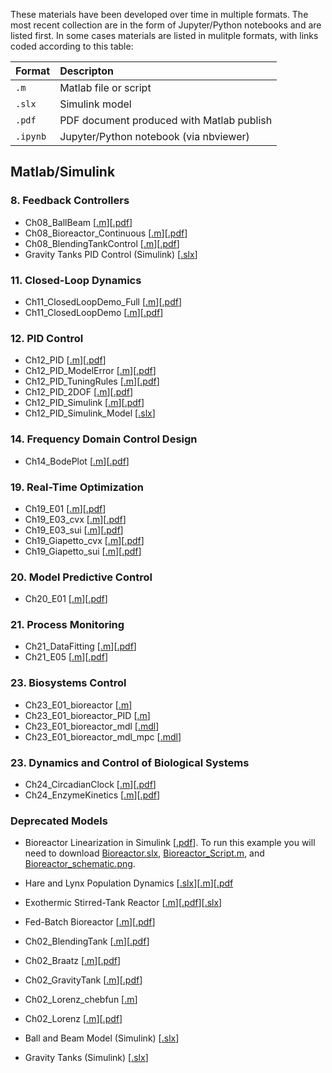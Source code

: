 These materials have been developed over time in multiple formats. The most recent collection are in the form of Jupyter/Python notebooks and are listed first.  In some cases materials are listed in mulitple formats, with links coded according to this table:

| Format   | Descripton                                |
| :------- | :---------------------------------------- |
| `.m`     | Matlab file or script                     |
| `.slx`   | Simulink model                            |
| `.pdf`   | PDF document produced with Matlab publish |
| `.ipynb` | Jupyter/Python notebook (via nbviewer)    |


## Matlab/Simulink

### 8. Feedback Controllers ###
* Ch08_BallBeam [[.m](https://github.com/jckantor/CBE30338/blob/master/matlab/Ch08_BallBeam.m)][[.pdf](http://jckantor.github.io/CBE30338/pdf/Ch08_BallBeam.pdf)]
* Ch08_Bioreactor_Continuous [[.m](https://github.com/jckantor/CBE30338/blob/master/matlab/Ch08_Bioreactor_Continuous.m)][[.pdf](http://jckantor.github.io/CBE30338/pdf/Ch08_Bioreactor_Continuous.pdf)] 
* Ch08_BlendingTankControl [[.m](https://github.com/jckantor/CBE30338/blob/master/matlab/Ch08_BlendingTankControl,m)][[.pdf](http://jckantor.github.io/CBE30338/pdf/Ch08_BlendingTankControl.pdf)] 
* Gravity Tanks PID Control (Simulink) [[.slx](https://github.com/jckantor/CBE30338/blob/master/simulink/GravityTanksPID.slx)]

### 11. Closed-Loop Dynamics ###
* Ch11_ClosedLoopDemo_Full [[.m](https://github.com/jckantor/CBE30338/blob/master/matlab/Ch11_ClosedLoopDemo_Full.m)][[.pdf](http://jckantor.github.io/CBE30338/pdf/Ch11_ClosedLoopDemo_Full.pdf)] 
* Ch11_ClosedLoopDemo [[.m](https://github.com/jckantor/CBE30338/blob/master/matlab/Ch11_ClosedLoopDemo.m)][[.pdf](http://jckantor.github.io/CBE30338/pdf/Ch11_ClosedLoopDemo.pdf)] 

### 12. PID Control ###
* Ch12_PID [[.m](https://github.com/jckantor/CBE30338/blob/master/matlab/Ch12_PID.m)][[.pdf](http://jckantor.github.io/CBE30338/pdf/Ch12_PID.pdf)] 
* Ch12_PID_ModelError [[.m](https://github.com/jckantor/CBE30338/blob/master/matlab/Ch12_PID_ModelError.m)][[.pdf](http://jckantor.github.io/CBE30338/pdf/Ch12_PID_ModelError.pdf)] 
* Ch12_PID_TuningRules [[.m](https://github.com/jckantor/CBE30338/blob/master/matlab/Ch12_PID_TuningRules.m)][[.pdf](http://jckantor.github.io/CBE30338/pdf/Ch12_PID_TuningRules.pdf)] 
* Ch12_PID_2DOF [[.m](https://github.com/jckantor/CBE30338/blob/master/matlab/Ch12_PID_2DOF.m)][[.pdf](http://jckantor.github.io/CBE30338/pdf/Ch12_PID_2DOF.pdf)] 
* Ch12_PID_Simulink [[.m](https://github.com/jckantor/CBE30338/blob/master/matlab/Ch12_PID_Simulink.m)][[.pdf](http://jckantor.github.io/CBE30338/pdf/Ch12_PID_Simulink.pdf)] 
* Ch12_PID_Simulink_Model [[.slx](https://github.com/jckantor/CBE30338/blob/master/matlab/Ch12_PID_Simulink_Model.slx)] 

### 14. Frequency Domain Control Design ###
* Ch14_BodePlot [[.m](https://github.com/jckantor/CBE30338/blob/master/matlab/Ch14_BodePlot.m)][[.pdf](http://jckantor.github.io/CBE30338/pdf/Ch14_BodePlot.pdf)]


### 19. Real-Time Optimization ###
* Ch19_E01 [[.m](https://github.com/jckantor/CBE30338/blob/master/matlab/Ch19_E01.m)][[.pdf](http://jckantor.github.io/CBE30338/pdf/Ch19_E01.pdf)] 
* Ch19_E03_cvx [[.m](https://github.com/jckantor/CBE30338/blob/master/matlab/Ch19_E03_cvx.m)][[.pdf](http://jckantor.github.io/CBE30338/pdf/Ch19_E03_cvx.pdf)] 
* Ch19_E03_sui [[.m](https://github.com/jckantor/CBE30338/blob/master/matlab/Ch19_E03_sui.m)][[.pdf](http://jckantor.github.io/CBE30338/pdf/Ch19_E03_sui.pdf)] 
* Ch19_Giapetto_cvx [[.m](https://github.com/jckantor/CBE30338/blob/master/matlab/Ch19_Giapetto_cvx.m)][[.pdf](http://jckantor.github.io/CBE30338/pdf/Ch19_Giapetto_cvx.pdf)] 
* Ch19_Giapetto_sui [[.m](https://github.com/jckantor/CBE30338/blob/master/matlab/Ch19_Giapetto_sui.m)][[.pdf](http://jckantor.github.io/CBE30338/pdf/Ch19_Giapetto_sui.pdf)] 

### 20. Model Predictive Control ###
* Ch20_E01 [[.m](https://github.com/jckantor/CBE30338/blob/master/matlab/Ch20_E01.m)][[.pdf](http://jckantor.github.io/CBE30338/pdf/Ch20_E01.pdf)] 

### 21. Process Monitoring ###
* Ch21_DataFitting [[.m](https://github.com/jckantor/CBE30338/blob/master/matlab/Ch21_DataFitting.m)][[.pdf](http://jckantor.github.io/CBE30338/pdf/Ch21_DataFitting.pdf)] 
* Ch21_E05 [[.m](https://github.com/jckantor/CBE30338/blob/master/matlab/Ch21_E05.m)][[.pdf](http://jckantor.github.io/CBE30338/pdf/Ch21_E05.pdf)] 

### 23. Biosystems Control ###
* Ch23_E01_bioreactor [[.m](https://github.com/jckantor/CBE30338/blob/master/matlab/Ch23_E01_bioreactor.m)] 
* Ch23_E01_bioreactor_PID [[.m](https://github.com/jckantor/CBE30338/blob/master/matlab/Ch23_E01_bioreactor_PID.m)] 
* Ch23_E01_bioreactor_mdl [[.mdl](https://github.com/jckantor/CBE30338/blob/master/matlab/Ch23_E01_bioreactor_mdl.mdl)] 
* Ch23_E01_bioreactor_mdl_mpc [[.mdl](https://github.com/jckantor/CBE30338/blob/master/matlab/Ch23_E01_bioreactor_mdl_mpc.mdl)] 

### 23. Dynamics and Control of Biological Systems ###
* Ch24_CircadianClock [[.m](https://github.com/jckantor/CBE30338/blob/master/matlab/Ch24_CircadianClock.m)][[.pdf](http://jckantor.github.io/CBE30338/pdf/Ch24_CircadianClock.pdf)] 
*  Ch24_EnzymeKinetics [[.m](https://github.com/jckantor/CBE30338/blob/master/matlab/Ch24_EnzymeKinetics.m)][[.pdf](http://jckantor.github.io/CBE30338/pdf/Ch24_EnzymeKinetics.pdf)] 


### Deprecated Models
* Bioreactor Linearization in Simulink [[.pdf](http://jckantor.github.io/CBE30338/pdf/Bioreactor.pdf)]. 
To run this example you will need to download [Bioreactor.slx](https://github.com/jckantor/CBE30338/blob/master/simulink/Bioreactor.slx), [Bioreactor_Script.m](https://github.com/jckantor/CBE30338/blob/master/simulink/Bioreactor_Script.m), and
[Bioreactor_schematic.png](https://github.com/jckantor/CBE30338/blob/master/simulink/Bioreactor_schematic.png).

* Hare and Lynx Population Dynamics [[.slx](https://github.com/jckantor/CBE30338/blob/master/simulink/HareLynx.slx)][[.m](https://github.com/jckantor/CBE30338/blob/master/matlab/Ch04_PredatorPrey.m)][[.pdf](http://jckantor.github.io/CBE30338/pdf/Ch04_PredatorPrey.pdf)

* Exothermic Stirred-Tank Reactor [[.m](https://github.com/jckantor/CBE30338/blob/master/matlab/Ch02_E05_CSTR.m)][[.pdf](http://jckantor.github.io/CBE30338/pdf/Ch02_E05_CSTR.pdf)][[.slx](https://github.com/jckantor/CBE30338/blob/master/simulink/ExothermicCSTR.slx)]
* Fed-Batch Bioreactor [[.m](https://github.com/jckantor/CBE30338/blob/master/matlab/Ch02_Bioreactor_FedBatch.m)][[.pdf](http://jckantor.github.io/CBE30338/pdf/Ch02_Bioreactor_FedBatch.pdf)]

* Ch02_BlendingTank [[.m](https://github.com/jckantor/CBE30338/blob/master/matlab/Ch02_BlendingTank.m)][[.pdf](http://jckantor.github.io/CBE30338/pdf/Ch02_BlendingTank.pdf)]
* Ch02_Braatz [[.m](https://github.com/jckantor/CBE30338/blob/master/matlab/Ch02_Braatz.m)][[.pdf](http://jckantor.github.io/CBE30338/pdf/Ch02_Braatz.pdf)] 
* Ch02_GravityTank [[.m](https://github.com/jckantor/CBE30338/blob/master/matlab/Ch02_GravityTank.m)][[.pdf](http://jckantor.github.io/CBE30338/pdf/Ch02_GravityTank.pdf)] 
* Ch02_Lorenz_chebfun [[.m](https://github.com/jckantor/CBE30338/blob/master/matlab/Ch02_Lorenz_chebfun.m)]
* Ch02_Lorenz [[.m](https://github.com/jckantor/CBE30338/blob/master/matlab/Ch02_Lorenz.m)][[.pdf](http://jckantor.github.io/CBE30338/pdf/Ch02_Lorenz.pdf)] 
* Ball and Beam Model (Simulink) [[.slx](https://github.com/jckantor/CBE30338/blob/master/simulink/BallBeam.slx)]
* Gravity Tanks (Simulink) [[.slx](https://github.com/jckantor/CBE30338/blob/master/simulink/GravityTanks.slx)]
